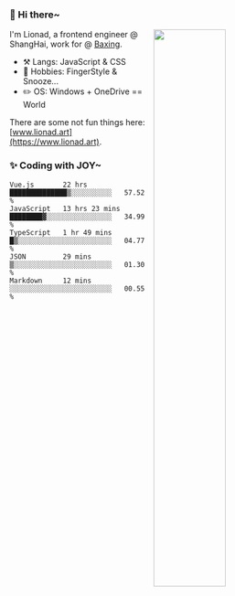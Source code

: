 ### 👋 Hi there~

[<img align="right" width="50%" src="https://github-readme-stats.vercel.app/api?username=Lionad-Morotar&show_icons=true">](https://metrics.lecoq.io/ouuan?template=classic)

I'm Lionad, a frontend engineer @ ShangHai, work for @ [Baxing](https://github.com/baixing).

- ⚒️ Langs: JavaScript & CSS
- 🎨 Hobbies: FingerStyle & Snooze...
- ✏️ OS: Windows + OneDrive == World

There are some not fun things here: [www.lionad.art](https://www.lionad.art).

### ✨ Coding with JOY~

<!--START_SECTION:waka-->
```text
Vue.js       22 hrs          ██████████████▒░░░░░░░░░░   57.52 % 
JavaScript   13 hrs 23 mins  ████████▓░░░░░░░░░░░░░░░░   34.99 % 
TypeScript   1 hr 49 mins    █▒░░░░░░░░░░░░░░░░░░░░░░░   04.77 % 
JSON         29 mins         ▒░░░░░░░░░░░░░░░░░░░░░░░░   01.30 % 
Markdown     12 mins         ░░░░░░░░░░░░░░░░░░░░░░░░░   00.55 % 
```
<!--END_SECTION:waka-->
